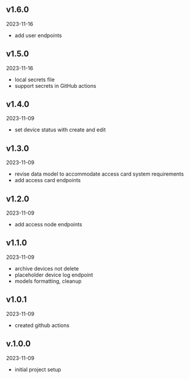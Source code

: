 ## v1.6.0

2023-11-16

-   add user endpoints

## v1.5.0

2023-11-16

-   local secrets file
-   support secrets in GitHub actions

## v1.4.0

2023-11-09

-   set device status with create and edit

## v1.3.0

2023-11-09

-   revise data model to accommodate access card system requirements
-   add access card endpoints

## v1.2.0

2023-11-09

-   add access node endpoints

## v1.1.0

2023-11-09

-   archive devices not delete
-   placeholder device log endpoint
-   models formatting, cleanup

## v1.0.1

2023-11-09

-   created github actions

## v.1.0.0

2023-11-09

-   initial project setup
